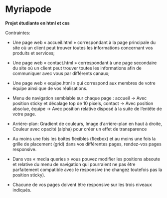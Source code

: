 # Myriapode

 <strong>Projet étudiante en html et css</strong>
 
Contraintes:

- Une page web « accueil.html » correspondant à la page principale du site où un client peut trouver toutes les informations concernant vos produits et 
services;
- Une page web « contact.html » correspondant à une page secondaire du site où un client peut trouver toutes les informations afin de communiquer avec 
vous par différents canaux;
- Une page web « equipe.html » qui correspond aux membres de votre équipe ainsi que de vos réalisations.

- Menu de navigation semblable sur chaque page : accueil -> Avec position sticky et décalage top de 
10 pixels, contact -> Avec position absolue, équipe -> Avec position relative disposé à la 
suite de l’entête de votre page.

- Arrière-plan: Gradient de couleurs, Image d’arrière-plan en haut à droite, Couleur avec opacité (alpha) pour 
créer un effet de transparence

- Au moins une fois les boîtes flexibles (flexbox) et au moins une fois la grille de placement (grid) dans vos 
différentes pages, rendez-vos pages responsive. 

- Dans vos « media queries » vous pouvez modifier les positions absoute et 
relative du menu de navigation qui pourraient ne pas être parfaitement compatible avec le responsive (ne changez 
toutefois pas la position sticky).

- Chacune de vos pages doivent être responsive sur les trois niveaux indiqués.

